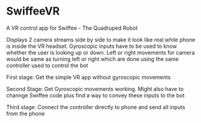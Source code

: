 # SwiffeeVR
A VR control app for Swiffee - The Quadruped Robot

Displays 2 camera streams side by side to make it look like real while phone is inside the VR headset. Gyroscopic inputs have
to be used to know whether the user is looking up or down. Left or right movements for camera would be same as turning left or
right which are done using the same controller used to control the bot

First stage: Get the simple VR app without gyroscopic movements

Second Stage: Get Gyroscopic movements working. Might also have to channge Swiffee code plus find a way to convey these inputs
to the bot

Third stage: Connect the controller directly to phone and send all inputs from the phone
